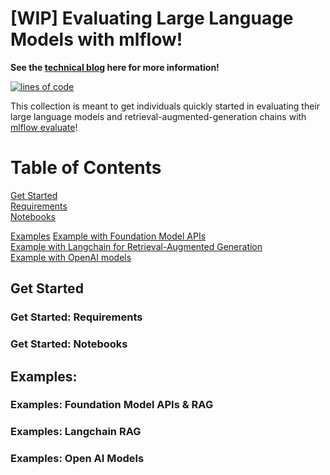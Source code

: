 # [WIP] Evaluating Large Language Models with mlflow!

__See the [technical blog](https://community.databricks.com/t5/technical-blog/mlops-gym-evaluating-large-language-models-with-mlflow/ba-p/72815) here for more information!__


[![lines of code](https://tokei.rs/b1/github.com/willsmithDB/llm-evaluation-mlflow)]([https://codecov.io/github.com/willsmithDB/llm-evaluation-mlflow](https://github.com/willsmithDB/llm-evaluation-mlflow))

This collection is meant to get individuals quickly started in evaluating their large language models and retrieval-augmented-generation chains with [mlflow evaluate](https://mlflow.org/docs/latest/llms/llm-evaluate/index.html)!

# Table of Contents 

[Get Started](#get-started)  
[Requirements](#requirements)  
[Notebooks](#notebooks)  

[Examples](#examples)
[Example with Foundation Model APIs](#fmapi-rag)  
[Example with Langchain for Retrieval-Augmented Generation](#langchain-rag)  
[Example with OpenAI models](#open-ai)  

## Get Started

### Get Started: Requirements
### Get Started: Notebooks

## Examples:  

### Examples: Foundation Model APIs & RAG
### Examples: Langchain RAG
### Examples: Open AI Models 
